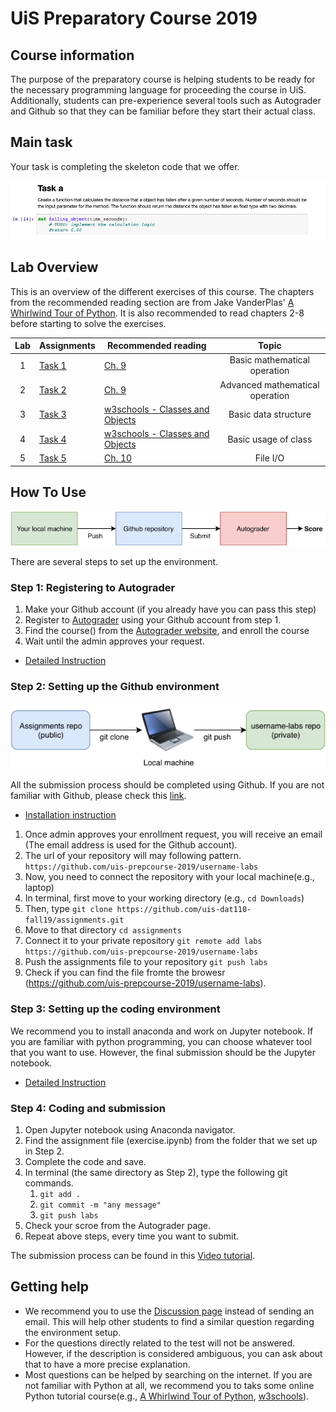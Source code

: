 # UiS Preparatory Course 2019

## Course information
The purpose of the preparatory course is helping students to be ready for the necessary programming language for proceeding the course in UiS. Additionally, students can pre-experience several tools such as Autograder and Github so that they can be familiar before they start their actual class.
## Main task
Your task is completing the skeleton code that we offer.

![SampleCode](/images/sample-code.png)

## Lab Overview
This is an overview of the different exercises of this course. The chapters from the recommended reading section are from Jake VanderPlas' [A Whirlwind Tour of Python](https://jakevdp.github.io/WhirlwindTourOfPython/index.html). It is also recommended to read chapters 2-8 before starting to solve the exercises.

| Lab | Assignments                                                                                              |  Recommended reading                                                                    | Topic |
| :-: | -------------------------------------------------------------------------------------------------- | -------------------------------------------------------------------------------------- |:-:|
|  1  | [Task 1](https://github.com/uis-prepcourse-2019/assignments/blob/master/exercise/exercise.ipynb) |  [Ch. 9](https://jakevdp.github.io/WhirlwindTourOfPython/08-defining-functions.html)| Basic mathematical operation |
|  2  | [Task 2](https://github.com/uis-prepcourse-2019/assignments/blob/master/exercise/exercise.ipynb) |  [Ch. 9](https://jakevdp.github.io/WhirlwindTourOfPython/08-defining-functions.html)| Advanced mathematical operation |
|  3  | [Task 3](https://github.com/uis-prepcourse-2019/assignments/blob/master/exercise/exercise.ipynb)   |  [w3schools - Classes and Objects](https://www.w3schools.com/python/python_classes.asp) | Basic data structure |
|  4  | [Task 4](https://github.com/uis-prepcourse-2019/assignments/blob/master/exercise/exercise.ipynb)                                |  [w3schools - Classes and Objects](https://www.w3schools.com/python/python_classes.asp) | Basic usage of class |
|  5  | [Task 5](https://github.com/uis-prepcourse-2019/assignments/blob/master/exercise/exercise.ipynb)                                  |  [Ch. 10](https://jakevdp.github.io/WhirlwindTourOfPython/09-errors-and-exceptions.html)| File I/O |


## How To Use
![Diagram](/images/preparatory-course-diagram.png)

There are several steps to set up the environment.
### Step 1: Registering to Autograder
1. Make your Github account (if you already have you can pass this step)
1. Register to [Autograder](https://ag3.ux.uis.no) using your Github account from step 1.
1. Find the course() from the [Autograder website](https://ag3.ux.uis.no/app/student/enroll), and enroll the course
1. Wait until the admin approves your request.
* [Detailed Instruction](https://github.com/uis-prepcourse-2019/course-info/blob/master/autograder-registration.md)

### Step 2: Setting up the Github environment
![Diagram](/images/github.png)

All the submission process should be completed using Github. If you are not familiar with Github, please check this [link](https://guides.github.com/introduction/git-handbook/). 

* [Installation instruction](https://github.com/uis-prepcourse-2019/course-info/blob/master/github.md)

1. Once admin approves your enrollment request, you will receive an email (The email address is used for the Github account).
1. The url of your repository will may following pattern.
`https://github.com/uis-prepcourse-2019/username-labs`
1. Now, you need to connect the repository with your local machine(e.g., laptop)
1. In terminal, first move to your working directory (e.g., `cd Downloads`)
1. Then, type `git clone https://github.com/uis-dat110-fall19/assignments.git`
1. Move to that directory `cd assignments`
1. Connect it to your private repository `git remote add labs https://github.com/uis-prepcourse-2019/username-labs` 
1. Push the assignments file to your repository `git push labs`
1. Check if you can find the file fromte the browesr (https://github.com/uis-prepcourse-2019/username-labs).



### Step 3: Setting up the coding environment 
We recommend you to install anaconda and work on Jupyter notebook. If you are familiar with python programming, you can choose whatever tool that you want to use. However, the final submission should be the Jupyter notebook.
* [Detailed Instruction](https://github.com/uis-prepcourse-2019/course-info/blob/master/environment.md#anaconda)

### Step 4: Coding and submission
1. Open Jupyter notebook using Anaconda navigator.
1. Find the assignment file (exercise.ipynb) from the folder that we set up in Step 2.
1. Complete the code and save.
1. In terminal (the same directory as Step 2), type the following git commands.
    1. `git add .`
    1. `git commit -m "any message"`
    1. `git push labs`
1. Check your scroe from the Autograder page.
1. Repeat above steps, every time you want to submit.


The submission process can be found in this [Video tutorial](https://vimeo.com/346381570).


## Getting help
* We recommend you to use the [Discussion page](https://github.com/orgs/uis-prepcourse-2019/teams/discussion) instead of sending an email. This will help other students to find a similar question regarding the environment setup.
* For the questions directly related to the test will not be answered. However, if the description is considered ambiguous, you can ask about that to have a more precise explanation.
* Most questions can be helped by searching on the internet. If you are not familiar with Python at all, we recommend you to taks some online Python tutorial course(e.g., [A Whirlwind Tour of Python](https://jakevdp.github.io/WhirlwindTourOfPython/index.html), [w3schools](https://www.w3schools.com/python/default.asp)).
